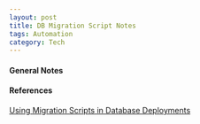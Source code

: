 ```yaml
---
layout: post
title: DB Migration Script Notes
tags: Automation
category: Tech
---
```

#### General Notes ####


#### References ####
[Using Migration Scripts in Database Deployments](https://www.simple-talk.com/sql/database-administration/using-migration-scripts-in-database-deployments/)

